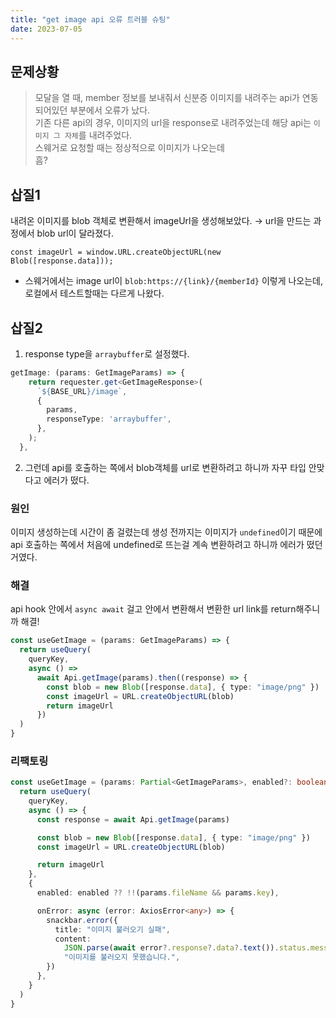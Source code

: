 ```yaml
---
title: "get image api 오류 트러블 슈팅"
date: 2023-07-05
---
```


## 문제상황

> 모달을 열 때, member 정보를 보내줘서 신분증 이미지를 내려주는 api가 연동되어있던 부분에서 오류가 났다.  
> 기존 다른 api의 경우, 이미지의 url을 response로 내려주었는데 해당 api는 `이미지 그 자체`를 내려주었다.  
> 스웨거로 요청할 때는 정상적으로 이미지가 나오는데  
> 흠?

## 삽질1

내려온 이미지를 blob 객체로 변환해서 imageUrl을 생성해보았다. → url을 만드는 과정에서 blob url이 달라졌다.

```
const imageUrl = window.URL.createObjectURL(new Blob([response.data]));
```

- 스웨거에서는 image url이
  `blob:https://{link}/{memberId}`
  이렇게 나오는데, 로컬에서 테스트할때는 다르게 나왔다.

## 삽질2

1. response type을 `arraybuffer`로 설정했다.

```ts
getImage: (params: GetImageParams) => {
    return requester.get<GetImageResponse>(
      `${BASE_URL}/image`,
      {
        params,
        responseType: 'arraybuffer',
      },
    );
  },
```

2. 그런데 api를 호출하는 쪽에서 blob객체를 url로 변환하려고 하니까 자꾸 타입 안맞다고 에러가 떴다.

### 원인

이미지 생성하는데 시간이 좀 걸렸는데 생성 전까지는 이미지가 `undefined`이기 때문에 api 호출하는 쪽에서 처음에 undefined로 뜨는걸 계속 변환하려고 하니까 에러가 떴던 거였다.

### 해결

api hook 안에서 `async await` 걸고 안에서 변환해서 변환한 url link를 return해주니까 해결!

```ts
const useGetImage = (params: GetImageParams) => {
  return useQuery(
    queryKey,
    async () =>
      await Api.getImage(params).then((response) => {
        const blob = new Blob([response.data], { type: "image/png" })
        const imageUrl = URL.createObjectURL(blob)
        return imageUrl
      })
  )
}
```

### 리팩토링

```ts
const useGetImage = (params: Partial<GetImageParams>, enabled?: boolean) => {
  return useQuery(
    queryKey,
    async () => {
      const response = await Api.getImage(params)

      const blob = new Blob([response.data], { type: "image/png" })
      const imageUrl = URL.createObjectURL(blob)

      return imageUrl
    },
    {
      enabled: enabled ?? !!(params.fileName && params.key),

      onError: async (error: AxiosError<any>) => {
        snackbar.error({
          title: "이미지 불러오기 실패",
          content:
            JSON.parse(await error?.response?.data?.text()).status.message ||
            "이미지를 불러오지 못했습니다.",
        })
      },
    }
  )
}
```
